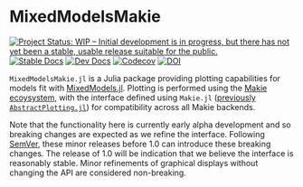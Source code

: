 # MixedModelsMakie

[![Project Status: WIP – Initial development is in progress, but there has not yet been a stable, usable release suitable for the public.](https://www.repostatus.org/badges/latest/wip.svg)](https://www.repostatus.org/#wip)
[![Stable Docs][docs-stable-img]][docs-stable-url]
[![Dev Docs][docs-dev-img]][docs-dev-url]
[![Codecov](https://codecov.io/gh/palday/MixedModelsMakie.jl/branch/master/graph/badge.svg)](https://codecov.io/gh/palday/MixedModelsMakie.jl)
[![DOI](https://zenodo.org/badge/337082315.svg)](https://zenodo.org/badge/latestdoi/337082315)


[docs-dev-img]: https://img.shields.io/badge/docs-dev-blue.svg
[docs-dev-url]: https://palday.github.io/MixedModelsMakie.jl/dev

[docs-stable-img]: https://img.shields.io/badge/docs-stable-blue.svg
[docs-stable-url]: https://palday.github.io/MixedModelsMakie.jl/stable

`MixedModelsMakie.jl` is a Julia package providing plotting capabilities for models fit with [MixedModels.jl](https://juliastats.org/MixedModels.jl/stable/).
Plotting is performed using the [Makie ecoysystem](https://makie.juliaplots.org/stable/), with the interface defined using `Makie.jl` ([previously `AbstractPlotting.jl`](https://discourse.julialang.org/t/ann-makie-v-0-13/61522)) for compatibility across all Makie backends.

Note that the functionality here is currently early alpha development and so breaking changes are expected as we refine the interface.
Following [SemVer](https://semver.org/), these minor releases before 1.0 can introduce these breaking changes.
The release of 1.0 will be indication that we believe the interface is reasonably stable.
Minor refinements of graphical displays without changing the API are considered non-breaking.
